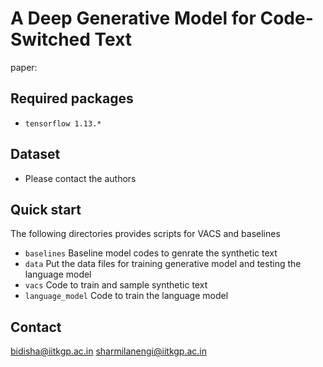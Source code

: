 # A Deep Generative Model for Code-Switched Text
paper: 

## Required packages
- `tensorflow 1.13.*`

## Dataset
- Please contact the authors

## Quick start

The following directories provides scripts for VACS and baselines

- `baselines` Baseline model codes to genrate the synthetic text
- `data`    Put the data files for training generative model and testing the language model
- `vacs` Code to train and sample synthetic text
- `language_model` Code to train the language model

## Contact
bidisha@iitkgp.ac.in
sharmilanengi@iitkgp.ac.in 
